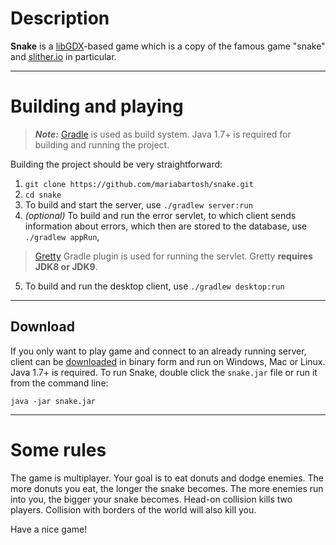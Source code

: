  # Description
 **Snake** is a [libGDX](https://libgdx.badlogicgames.com/)-based game which is a copy of the famous game "snake" and [slither.io](http://slither.io/) in particular.
*****
# Building and playing
>***Note:*** [Gradle](https://gradle.org/) is used as build system.
>Java 1.7+ is required for building and running the project.

Building the project should be very straightforward:

1. `git clone https://github.com/mariabartosh/snake.git`
2. `cd snake`
3. To build and start the server, use `./gradlew server:run`
4. *(optional)* To build and run the error servlet, to which client sends information about errors, which then are stored to the database, use `./gradlew appRun`, 
>[Gretty](https://github.com/gretty-gradle-plugin/gretty) Gradle plugin is used for running the servlet. Gretty **requires JDK8 or JDK9**.
5. To build and run the desktop client, use `./gradlew desktop:run`

*****
## Download
If you only want to play game and connect to an already running server, client can be [downloaded](https://github.com/mariabartosh/snake/releases/download/latest/snake.jar) in binary form and run on Windows, Mac or Linux. Java 1.7+ is required. To run Snake, double click the `snake.jar` file or run it from the command line:

```
java -jar snake.jar
```

*****
# Some rules
The game is multiplayer. Your goal is to eat donuts and dodge enemies.
The more donuts you eat, the longer the snake becomes. The more enemies run into you, the bigger your snake becomes. Head-on collision kills two players. Collision with borders of the world will also kill you. 

Have a nice game!
